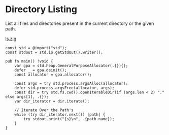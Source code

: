 # Directory Listing

List all files and directories present in the current directory or the given path.

[ls.zig](code/ls.zig)

```zig
const std = @import("std");
const stdout = std.io.getStdOut().writer();

pub fn main() !void {
    var gpa = std.heap.GeneralPurposeAllocator(.{}){};
    defer _ = gpa.deinit();
    const allocator = gpa.allocator();

    const args = try std.process.argsAlloc(allocator);
    defer std.process.argsFree(allocator, args);
    const dir = try std.fs.cwd().openIterableDir(if (args.len < 2) "." else args[1], .{});
    var dir_iterator = dir.iterate();

    // Iterate Over the Path's
    while (try dir_iterator.next()) |path| {
        try stdout.print("{s}\n", .{path.name});
    }
}

```
